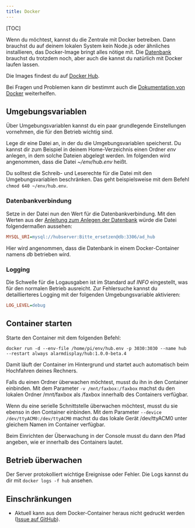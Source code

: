 ```yaml
---
title: Docker
---
```

[TOC]

Wenn du möchtest, kannst du die Zentrale mit Docker betreiben.
Dann brauchst du auf deinem lokalen System kein Node.js oder ähnliches installieren, das Docker-Image bringt alles nötige mit.
Die [Datenbank](01_Allgemein#page_Datenbank) brauchst du trotzdem noch, aber auch die kannst du natürlich mit Docker laufen lassen.

Die Images findest du auf [Docker Hub](https://hub.docker.com/repository/docker/alarmdisplay/hub).

Bei Fragen und Problemen kann dir bestimmt auch die [Dokumentation von Docker](https://docs.docker.com/) weiterhelfen.

## Umgebungsvariablen
Über Umgebungsvariablen kannst du ein paar grundlegende Einstellungen vornehmen, die für den Betrieb wichtig sind.

Lege dir eine Datei an, in der du die Umgebungsvariablen speicherst.
Du kannst dir zum Beispiel in deinem Home-Verzeichnis einen Ordner _env_ anlegen, in dem solche Dateien abgelegt werden.
Im folgenden wird angenommen, dass die Datei _~/env/hub.env_ heißt.

<p class="notice">
Du solltest die Schreib- und Leserechte für die Datei mit den Umgebungsvariablen beschränken.
Das geht beispielsweise mit dem Befehl <code>chmod 640 ~/env/hub.env</code>.
</p>

### Datenbankverbindung
Setze in der Datei nun den Wert für die Datenbankverbindung.
Mit den Werten aus der [Anleitung zum Anlegen der Datenbank](01_Allgemein#page_Datenbank) würde die Datei folgendermaßen aussehen:

```ini
MYSQL_URI=mysql://hubserver:Bitte_ersetzen@db:3306/ad_hub
```

Hier wird angenommen, dass die Datenbank in einem Docker-Container namens _db_ betrieben wird.

### Logging
Die Schwelle für die Logausgaben ist im Standard auf _INFO_ eingestellt, was für den normalen Betrieb ausreicht.
Zur Fehlersuche kannst du detaillierteres Logging mit der folgenden Umgebungsvariable aktivieren:

```ini
LOG_LEVEL=debug
```

## Container starten
Starte den Container mit dem folgenden Befehl:

```shell
docker run -d --env-file /home/pi/env/hub.env -p 3030:3030 --name hub --restart always alarmdisplay/hub:1.0.0-beta.4
```

Damit läuft der Container im Hintergrund und startet auch automatisch beim Hochfahren deines Rechners.

Falls du einen Ordner überwachen möchtest, musst du ihn in den Container einbinden.
Mit dem Parameter `-v /mnt/faxbox:/faxbox` machst du den lokalen Ordner /mnt/faxbox als /faxbox innerhalb des Containers verfügbar.

Wenn du eine serielle Schnittstelle überwachen möchtest, musst du sie ebenso in den Container einbinden.
Mit dem Parameter `--device /dev/ttyACM0:/dev/ttyACM0` machst du das lokale Gerät /dev/ttyACM0 unter gleichem Namen im Container verfügbar. 

Beim Einrichten der Überwachung in der Console musst du dann den Pfad angeben, wie er innerhalb des Containers lautet.

## Betrieb überwachen
Der Server protokolliert wichtige Ereignisse oder Fehler.
Die Logs kannst du dir mit `docker logs -f hub` ansehen.

## Einschränkungen
+ Aktuell kann aus dem Docker-Container heraus nicht gedruckt werden ([Issue auf GitHub](https://github.com/alarmdisplay/hub/issues/11)).
